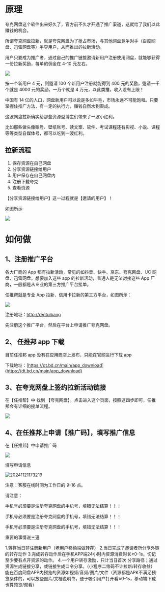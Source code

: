 # 原理

夸克网盘这个软件出来好久了，官方前不久才开通了推广渠道，这就给了我们以此赚钱的机会。

所谓夸克网盘拉新，就是夸克网盘为了抢占市场，与其他网盘竞争对手（百度网盘、迅雷网盘等）争夺用户，从而推出的拉新活动。

用户只要成为推广者，通过自己的推广链接邀请新用户注册使用网盘，就能够获得一份拉新奖励，每单的佣金在 4-10 元左右。

![](https://cdn.jsdelivr.net/gh/SilverComet7/image-bed@main/blog/1732288679906.png)

按一个新用户 4 元，则邀请 100 个新用户注册就能得到 400 元的奖励，邀请一千个就是 4000 元的奖励，一万个就是 4 万元，以此类推，收入没有上限！

中国有 14 亿的人口，网盘新用户可以说是多如牛毛，市场永远不可能饱和。只要掌握住推广方法，有一定的执行力，赚钱自然水到渠成。

这波网盘拉新确实给那些资源型博主们带来了一波小红利。

比如那些做头像账号、壁纸账号、读文案、软件、考试课程还有影视、小说、课程等等类型自媒体号，都可以吃到一波红利。

## 拉新流程

1. 保存资源在自己网盘
2. 分享资源链接给用户
3. 用户保存在自己网盘内
4. 注册下载夸克
5. 查看资源

【分享资源链接给用户】这一过程就是【邀请的用户】！

如图所示:

![](https://cdn.jsdelivr.net/gh/SilverComet7/image-bed@main/blog/1732288679930.png)

# 如何做

## 1、注册推广平台

各大厂商的 App 都有拉新活动，常见的如抖音、快手、京东、夸克网盘、UC 网盘、迅雷网盘。想要加入这些 app 的拉新活动，普通人是无法对接这些 App 厂商，一般都是从专业的第三方推广平台接单。

任推帮就是专业 App 拉新、信用卡拉新的第三方平台，如图所示：

![](https://cdn.jsdelivr.net/gh/SilverComet7/image-bed@main/blog/1732288679931.png)

注册地址：[http://rentuibang](https://dt.bd.cn/#/pages/login/register?invite_code=631289)

先注册这个推广平台，然后在平台上申请推广夸克网盘。

## 2、 任推邦 app 下载

目前任推邦 app 没有在应用商店上发布，只能在官网进行下载 app

下载地址：[https://dt.bd.cn/main/app_download](https://dt.bd.cn/main/app_download)

## 3、在夸克网盘上签约拉新活动链接

在【任推帮】中 找到 【夸克网盘】，点击进入这个页面，按照这四步即可，任推邦会有详细的接单流程。

![](https://cdn.jsdelivr.net/gh/SilverComet7/image-bed@main/blog/![]().png)

## 4、在任推邦上申请【推广码】，填写推广信息

在【任推邦】中申请推广码

![](https://cdn.jsdelivr.net/gh/SilverComet7/image-bed@main/blog/1732288679932.png)

填写申请信息

![20241121173219](https://cdn.jsdelivr.net/gh/SilverComet7/image-bed@main/blog/20241121173219.png)

注意：客服在线时间为工作日的 9-16 点。

请注意：

手机号必须要是注册夸克网盘的手机号，填错无法结算！！！

手机号必须要是注册夸克网盘的手机号，填错无法结算！！！

手机号必须要是注册夸克网盘的手机号，填错无法结算！！！

重要的事情说三遍



1.转存当日非注册新用户（老用户移动端做转存）
2.当日完成了邀请者所分享外链的转存动作
3.完成转存动作后在手机APP端24小时内资源消费时长≥0-1s，切记至少要有点开资源的动作。
4.一个用户转存激励，只计当日首次
分享路径；通过资源生成链接分享，或链接生成口令分享。（小程序二维码不计拉新/转存收益）
能在百度网盘APP内预览的资源如视频/音频/图片/文件（资源都是APK不满足预览条件的，可以放些图片/文档说明书，便于吸引用户打开看≥0-1s，移动端下载也算预览/观看）